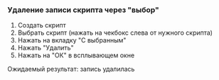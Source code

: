 ### Удаление записи скрипта через "выбор"

1. Создать скрипт
1. Выбрать скрипт (нажать на чекбокс слева от нужного скрипта)
1. Нажать на вкладку "С выбранным"
1. Нажать "Удалить"
1. Нажать на "ОК" в всплывающем окне

Ожидаемый результат: запись удалилась  

